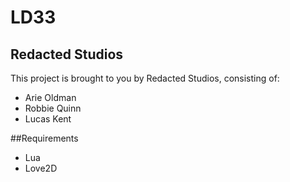# LD33

## Redacted Studios

This project is brought to you by Redacted Studios, consisting of:

*   Arie Oldman
*   Robbie Quinn
*   Lucas Kent

##Requirements

*   Lua
*   Love2D
